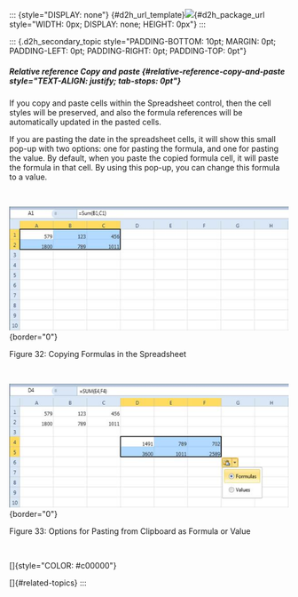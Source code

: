 ::: {style="DISPLAY: none"}
[](ms-xhelp:///?Id=d2h_url_template){#d2h_url_template}![](!package_url!){#d2h_package_url style="WIDTH: 0px; DISPLAY: none; HEIGHT: 0px"}
:::

::: {.d2h_secondary_topic style="PADDING-BOTTOM: 10pt; MARGIN: 0pt; PADDING-LEFT: 0pt; PADDING-RIGHT: 0pt; PADDING-TOP: 0pt"}
##### Relative reference Copy and paste {#relative-reference-copy-and-paste style="TEXT-ALIGN: justify; tab-stops: 0pt"}

If you copy and paste cells within the Spreadsheet control, then the cell styles will be preserved, and also the formula references will be automatically updated in the pasted cells.

If you are pasting the date in the spreadsheet cells, it will show this small pop-up with two options: one for pasting the formula, and one for pasting the value. By default, when you paste the copied formula cell, it will paste the formula in that cell. By using this pop-up, you can change this formula to a value.

 

![Description: C:\\Users\\ponrajaa\\Desktop\\document\\New Document\\Spreadsheet_Images\\WPF\\Copy1.png](ImagesExt/image17_38.jpg){border="0"}

Figure 32: Copying Formulas in the Spreadsheet

 

![Description: C:\\Users\\ponrajaa\\Desktop\\document\\New Document\\Spreadsheet_Images\\WPF\\Copy2.png](ImagesExt/image17_39.jpg){border="0"}

Figure 33: Options for Pasting from Clipboard as Formula or Value

 

[]{style="COLOR: #c00000"} 

[]{#related-topics}
:::
